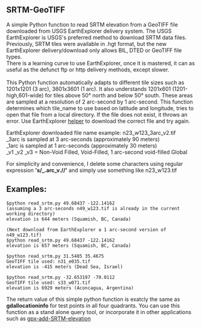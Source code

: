 ## SRTM-GeoTIFF
A simple Python function to read SRTM elevation from a GeoTIFF file downloaded from USGS EarthExplorer delivery system.
The USGS EarthExplorer is USGS's preferred method to download SRTM data files. Previously, SRTM tiles were available in .hgt format, but the new EarthExplorer delivery/download only allows BIL, DTED or GeoTIFF file types.<br>
There is a learning curve to use EarthExplorer, once it is mastered, it can as useful as the defunct ftp or http delivery methods, except slower.<br><br>
This Python function automatically adapts to different tile sizes such as 1201x1201 (3 arc), 3601x3601 (1 arc). It also understands 1201x601 (1201-high,601-wide) for tiles above 50° north and below 50° south. These areas are sampled at a resolution of 2 arc-second by 1 arc-second. This function determines which tile_name to use based on latitude and longitude, tries to open that file from a local directory. If the file does not exist, it throws an error. Use EarthExplorer [helper](/EarthExplorer-howto.md) to download the correct file and try again.

EarthExplorer downloaded file name example: n23_w123_3arc_v2.tif<br>
_3arc is sampled at 3 arc-seconds (approximately 90 meters)<br>
_1arc is sampled at 1 arc-seconds (approximately 30 meters)<br>
_v1 _v2 _v3 = Non-Void Filled, Void-Filled, 1 arc-second void-filled Global<br>

For simplicity and convenience, I delete some characters using regular expression **'s/_.arc_v.//'**  and simply use something like n23_w123.tif

## Examples:
```
$python read_srtm.py 49.68437 -122.14162
(assuming a 3 arc-seconds n49_w123.tif is already in the current working directory)
elevation is 644 meters (Squamish, BC, Canada)

(Next download from EarthExplorer a 1 arc-second version of n49_w123.tif)
$python read_srtm.py 49.68437 -122.14162
elevation is 657 meters (Squamish, BC, Canada)

$python read_srtm.py 31.5485 35.4675
GeoTIFF tile used: n31_e035.tif
elevation is -415 meters (Dead Sea, Israel)

$python read_srtm.py -32.653197 -70.0112
GeoTIFF tile used: s33_w071.tif
elevation is 6929 meters (Aconcagua, Argentina)

```
The return value of this simple python function is exatcly the same as **gdallocationinfo** for test points in all four quadrants. You can use this function as a stand alone query tool, or incorporate it in other applications such as [gpx-add-SRTM-elevation](https://github.com/nicholas-fong/gpx-add-SRTM-elevation)
